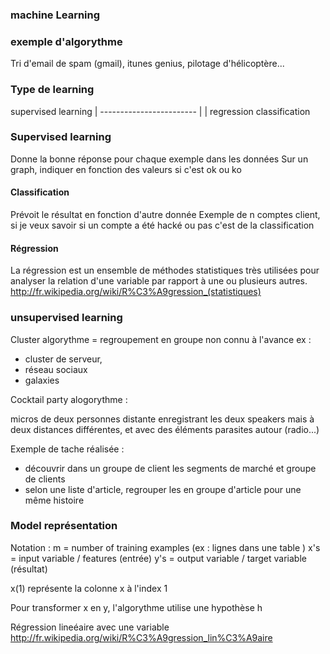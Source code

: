 ### machine Learning


### exemple d'algorythme 

Tri d'email de spam (gmail), itunes genius, pilotage d'hélicoptère...

### Type de learning

supervised learning
              |
     ------------------------
    |                        |
regression       classification


### Supervised learning
Donne la bonne réponse pour chaque exemple dans les données
Sur un graph, indiquer en fonction des valeurs si c'est ok ou ko


#### Classification

Prévoit le résultat en fonction d'autre donnée
Exemple de n comptes client, si je veux savoir si un compte a été hacké ou pas c'est de la classification


#### Régression

La régression est un ensemble de méthodes statistiques très utilisées pour analyser la relation d'une variable par rapport à une ou plusieurs autres.
http://fr.wikipedia.org/wiki/R%C3%A9gression_(statistiques)



### unsupervised learning

Cluster algorythme  = regroupement en groupe non connu à l'avance ex : 
- cluster de serveur,
- réseau sociaux
- galaxies

Cocktail party alogorythme : 

micros de deux personnes distante enregistrant les deux speakers mais à deux distances différentes, et avec des éléments parasites autour (radio...)

Exemple de tache réalisée : 
- découvrir dans un groupe de client les segments de marché et groupe de clients
- selon une liste d'article, regrouper les en groupe d'article pour une même histoire


### Model représentation

Notation : m = number of training examples (ex : lignes dans une table )
x's = input variable / features (entrée)
y's = output variable / target variable (résultat)

x(1) représente la colonne x à l'index 1

Pour transformer x en y, l'algorythme utilise une hypothèse h

Régression lineéaire avec une variable
http://fr.wikipedia.org/wiki/R%C3%A9gression_lin%C3%A9aire

